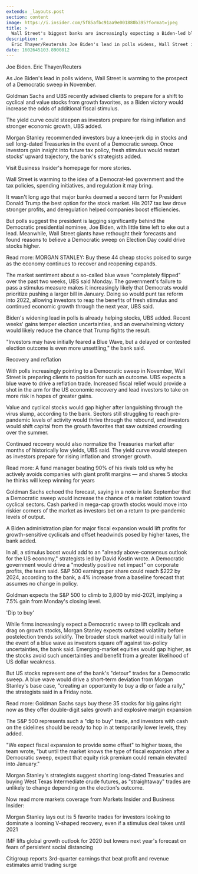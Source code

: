 ```yaml
--- 
extends: _layouts.post 
section: content 
image: https://i.insider.com/5f85afbc91aa9e001880b395?format=jpeg 
title: > 
  Wall Street's biggest banks are increasingly expecting a Biden-led blue wave as the election looms. Here's how they say you should position your portfolio. 
description: > 
  Eric Thayer/ReutersAs Joe Biden's lead in polls widens, Wall Street is warming to the prospect of a Democratic sweep in November.The yield curve could steepen as investors prepare for rising inflation and stronger economic growth, UBS added.Meanwhile, Wall Street giants have rethought their forecasts and found reasons to believe a Democratic sweep on Election Day could drive stocks higher.Recovery and reflationWith polls increasingly pointing to a Democratic sweep in November, Wall Street is preparing clients to position for such an outcome.'Dip to buy'While firms increasingly expect a Democratic sweep to lift cyclicals and drag on growth stocks, Morgan Stanley expects outsized volatility before postelection trends solidify. 
date: 1602645103.8900812 
--- 
```

Joe Biden. Eric Thayer/Reuters

As Joe Biden's lead in polls widens, Wall Street is warming to the prospect of a Democratic sweep in November.

Goldman Sachs and UBS recently advised clients to prepare for a shift to cyclical and value stocks from growth favorites, as a Biden victory would increase the odds of additional fiscal stimulus.

The yield curve could steepen as investors prepare for rising inflation and stronger economic growth, UBS added.

Morgan Stanley recommended investors buy a knee-jerk dip in stocks and sell long-dated Treasuries in the event of a Democratic sweep. Once investors gain insight into future tax policy, fresh stimulus would restart stocks' upward trajectory, the bank's strategists added.

Visit Business Insider's homepage for more stories.

Wall Street is warming to the idea of a Democrat-led government and the tax policies, spending initiatives, and regulation it may bring.

It wasn't long ago that major banks deemed a second term for President Donald Trump the best option for the stock market. His 2017 tax law drove stronger profits, and deregulation helped companies boost efficiencies.

But polls suggest the president is lagging significantly behind the Democratic presidential nominee, Joe Biden, with little time left to eke out a lead. Meanwhile, Wall Street giants have rethought their forecasts and found reasons to believe a Democratic sweep on Election Day could drive stocks higher.

Read more: MORGAN STANLEY: Buy these 44 cheap stocks poised to surge as the economy continues to recover and reopening expands.

The market sentiment about a so-called blue wave "completely flipped" over the past two weeks, UBS said Monday. The government's failure to pass a stimulus measure makes it increasingly likely that Democrats would prioritize pushing a larger bill in January. Doing so would punt tax reform into 2022, allowing investors to reap the benefits of fresh stimulus and continued economic growth through the next year, UBS said.

Biden's widening lead in polls is already helping stocks, UBS added. Recent weeks' gains temper election uncertainties, and an overwhelming victory would likely reduce the chance that Trump fights the result.

"Investors may have initially feared a Blue Wave, but a delayed or contested election outcome is even more unsettling," the bank said.

Recovery and reflation

With polls increasingly pointing to a Democratic sweep in November, Wall Street is preparing clients to position for such an outcome. UBS expects a blue wave to drive a reflation trade. Increased fiscal relief would provide a shot in the arm for the US economic recovery and lead investors to take on more risk in hopes of greater gains.

Value and cyclical stocks would gap higher after languishing through the virus slump, according to the bank. Sectors still struggling to reach pre-pandemic levels of activity would thrive through the rebound, and investors would shift capital from the growth favorites that saw outsized crowding over the summer.

Continued recovery would also normalize the Treasuries market after months of historically low yields, UBS said. The yield curve would steepen as investors prepare for rising inflation and stronger growth.

Read more: A fund manager beating 90% of his rivals told us why he actively avoids companies with giant profit margins — and shares 5 stocks he thinks will keep winning for years

Goldman Sachs echoed the forecast, saying in a note in late September that a Democratic sweep would increase the chance of a market rotation toward cyclical sectors. Cash parked in mega-cap growth stocks would move into riskier corners of the market as investors bet on a return to pre-pandemic levels of output.

A Biden administration plan for major fiscal expansion would lift profits for growth-sensitive cyclicals and offset headwinds posed by higher taxes, the bank added.

In all, a stimulus boost would add to an "already above-consensus outlook for the US economy," strategists led by David Kostin wrote. A Democratic government would drive a "modestly positive net impact" on corporate profits, the team said. S&P 500 earnings per share could reach $222 by 2024, according to the bank, a 4% increase from a baseline forecast that assumes no change in policy.

Goldman expects the S&P 500 to climb to 3,800 by mid-2021, implying a 7.5% gain from Monday's closing level.

'Dip to buy'

While firms increasingly expect a Democratic sweep to lift cyclicals and drag on growth stocks, Morgan Stanley expects outsized volatility before postelection trends solidify. The broader stock market would initially fall in the event of a blue wave as investors square off against tax-policy uncertainties, the bank said. Emerging-market equities would gap higher, as the stocks avoid such uncertainties and benefit from a greater likelihood of US dollar weakness.

But US stocks represent one of the bank's "detour" trades for a Democratic sweep. A blue wave would drive a short-term deviation from Morgan Stanley's base case, "creating an opportunity to buy a dip or fade a rally," the strategists said in a Friday note.

Read more: Goldman Sachs says buy these 35 stocks for big gains right now as they offer double-digit sales growth and explosive margin expansion

The S&P 500 represents such a "dip to buy" trade, and investors with cash on the sidelines should be ready to hop in at temporarily lower levels, they added.

"We expect fiscal expansion to provide some offset" to higher taxes, the team wrote, "but until the market knows the type of fiscal expansion after a Democratic sweep, expect that equity risk premium could remain elevated into January."

Morgan Stanley's strategists suggest shorting long-dated Treasuries and buying West Texas Intermediate crude futures, as "straightaway" trades are unlikely to change depending on the election's outcome.

Now read more markets coverage from Markets Insider and Business Insider:

Morgan Stanley lays out its 5 favorite trades for investors looking to dominate a looming V-shaped recovery, even if a stimulus deal takes until 2021

IMF lifts global growth outlook for 2020 but lowers next year's forecast on fears of persistent social distancing

Citigroup reports 3rd-quarter earnings that beat profit and revenue estimates amid trading surge